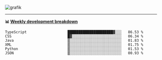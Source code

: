 ![grafik](https://user-images.githubusercontent.com/56089155/187718223-45863e96-4c28-4d4c-b3ca-02bf88aeae4c.png)

<hr />

**📊 [Weekly development breakdown](https://wakatime.com/@Ari24)**

<!--START_SECTION:waka-->

```text
TypeScript                   █████████████████████▓░░░   86.53 %
CSS                          █▓░░░░░░░░░░░░░░░░░░░░░░░   06.34 %
Java                         ▒░░░░░░░░░░░░░░░░░░░░░░░░   01.83 %
XML                          ▒░░░░░░░░░░░░░░░░░░░░░░░░   01.75 %
Python                       ▒░░░░░░░░░░░░░░░░░░░░░░░░   01.53 %
JSON                         ▒░░░░░░░░░░░░░░░░░░░░░░░░   00.93 %
```

<!--END_SECTION:waka-->
